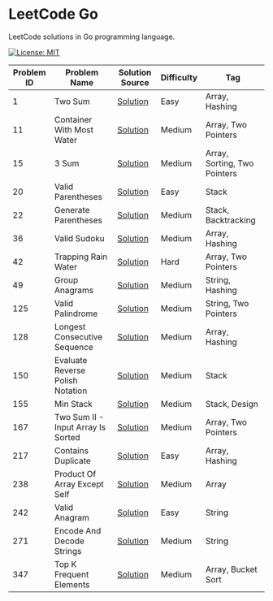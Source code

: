 # LeetCode Go

LeetCode solutions in Go programming language.

[![License: MIT](https://img.shields.io/badge/License-MIT-yellow.svg)](https://github.com/anirudhology/leetcode-go/blob/main/LICENSE)

| Problem ID | Problem Name                       | Solution Source                                                | Difficulty | Tag                          |
| ---------- | ---------------------------------- | -------------------------------------------------------------- | ---------- | ---------------------------- |
| 1          | Two Sum                            | [Solution](problems/array/two_sum.go)                          | Easy       | Array, Hashing               |
| 11         | Container With Most Water          | [Solution](problems/array/container_with_most_water.go)        | Medium     | Array, Two Pointers          |
| 15         | 3 Sum                              | [Solution](problems/array/three_sum.go)                        | Medium     | Array, Sorting, Two Pointers |
| 20         | Valid Parentheses                  | [Solution](problems/stack/valid_parentheses.go)                | Easy       | Stack                        |
| 22         | Generate Parentheses               | [Solution](problems/stack/generate_parentheses.go)             | Medium     | Stack, Backtracking          |
| 36         | Valid Sudoku                       | [Solution](problems/array/valid_sudoku.go)                     | Medium     | Array, Hashing               |
| 42         | Trapping Rain Water                | [Solution](problems/array/trapping_rain_water.go)              | Hard       | Array, Two Pointers          |
| 49         | Group Anagrams                     | [Solution](problems/strings/group_anagrams.go)                 | Medium     | String, Hashing              |
| 125        | Valid Palindrome                   | [Solution](problems/strings/valid_palindrome.go)               | Medium     | String, Two Pointers         |
| 128        | Longest Consecutive Sequence       | [Solution](problems/array/longest_consecutive_sequence.go)     | Medium     | Array, Hashing               |
| 150        | Evaluate Reverse Polish Notation   | [Solution](problems/stack/evaluate_reverse_polish_notation.go) | Medium     | Stack                        |
| 155        | Min Stack                          | [Solution](problems/stack/min_stack.go)                        | Medium     | Stack, Design                |
| 167        | Two Sum II - Input Array Is Sorted | [Solution](problems/array/two_sum_ii_input_array_is_sorted.go) | Medium     | Array, Two Pointers          |
| 217        | Contains Duplicate                 | [Solution](problems/array/contains_duplicate.go)               | Easy       | Array, Hashing               |
| 238        | Product Of Array Except Self       | [Solution](problems/array/product_of_array_except_self.go)     | Medium     | Array                        |
| 242        | Valid Anagram                      | [Solution](problems/strings/valid_anagram.go)                  | Easy       | String                       |
| 271        | Encode And Decode Strings          | [Solution](problems/strings/encode_and_decode_strings.go)      | Medium     | String                       |
| 347        | Top K Frequent Elements            | [Solution](problems/array/top_k_frequent_elements.go)          | Medium     | Array, Bucket Sort           |